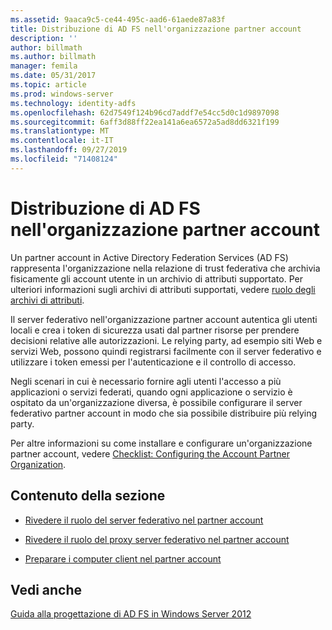 ```yaml
---
ms.assetid: 9aaca9c5-ce44-495c-aad6-61aede87a83f
title: Distribuzione di AD FS nell'organizzazione partner account
description: ''
author: billmath
ms.author: billmath
manager: femila
ms.date: 05/31/2017
ms.topic: article
ms.prod: windows-server
ms.technology: identity-adfs
ms.openlocfilehash: 62d7549f124b96cd7addf7e54cc5d0c1d9897098
ms.sourcegitcommit: 6aff3d88ff22ea141a6ea6572a5ad8dd6321f199
ms.translationtype: MT
ms.contentlocale: it-IT
ms.lasthandoff: 09/27/2019
ms.locfileid: "71408124"
---
```

# <a name="deploying-ad-fs-in-the-account-partner-organization"></a>Distribuzione di AD FS nell'organizzazione partner account

Un partner account in Active Directory Federation Services \(AD FS\) rappresenta l'organizzazione nella relazione di trust federativa che archivia fisicamente gli account utente in un archivio di attributi supportato. Per ulteriori informazioni sugli archivi di attributi supportati, vedere [ruolo degli archivi di attributi](../../ad-fs/technical-reference/The-Role-of-Attribute-Stores.md).  
  
Il server federativo nell'organizzazione partner account autentica gli utenti locali e crea i token di sicurezza usati dal partner risorse per prendere decisioni relative alle autorizzazioni. Le relying party, ad esempio siti Web e servizi Web, possono quindi registrarsi facilmente con il server federativo e utilizzare i token emessi per l'autenticazione e il controllo di accesso.  
  
Negli scenari in cui è necessario fornire agli utenti l'accesso a più applicazioni o servizi federati, quando ogni applicazione o servizio è ospitato da un'organizzazione diversa, è possibile configurare il server federativo partner account in modo che sia possibile distribuire più relying party.  
  
Per altre informazioni su come installare e configurare un'organizzazione partner account, vedere [Checklist: Configuring the Account Partner Organization](../../ad-fs/deployment/Checklist--Configuring-the-Account-Partner-Organization.md).  
  
## <a name="in-this-section"></a>Contenuto della sezione  
  
-   [Rivedere il ruolo del server federativo nel partner account](Review-the-Role-of-the-Federation-Server-in-the-Account-Partner.md)  
  
-   [Rivedere il ruolo del proxy server federativo nel partner account](Review-the-Role-of-the-Federation-Server-Proxy-in-the-Account-Partner.md)  
  
-   [Preparare i computer client nel partner account](Prepare-Client-Computers-in-the-Account-Partner.md)  
  
## <a name="see-also"></a>Vedi anche
[Guida alla progettazione di AD FS in Windows Server 2012](AD-FS-Design-Guide-in-Windows-Server-2012.md)
